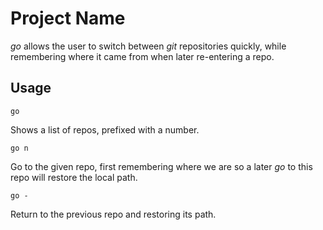 # Project Name
*go* allows the user to switch between *git* repositories quickly, while remembering where it came from when later re-entering a repo.

## Usage
```
go
```
Shows a list of repos, prefixed with a number.
```
go n
```
Go to the given repo, first remembering where we are so a later *go* to this repo will restore the local path.
```
go -
```
Return to the previous repo and restoring its path.

